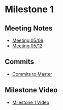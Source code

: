 # Milestone 1

## Meeting Notes
- [Meeting 05/06](https://github.com/ECS153/final-project-mljm/blob/master/Meeting%200506.md)
- [Meeting 05/12](add_link)

## Commits
- [Commits to Master](https://github.com/ECS153/final-project-mljm/commits/master)

## Milestone Video
- [Milestone 1 Video](add_link)
